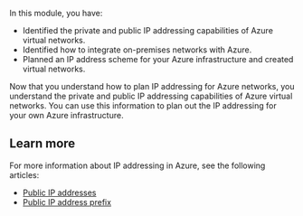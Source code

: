 In this module, you have:

- Identified the private and public IP addressing capabilities of Azure virtual networks.
- Identified how to integrate on-premises networks with Azure.
- Planned an IP address scheme for your Azure infrastructure and created virtual networks.

Now that you understand how to plan IP addressing for Azure networks, you understand the private and public IP addressing capabilities of Azure virtual networks. You can use this information to plan out the IP addressing for your own Azure infrastructure.

## Learn more

For more information about IP addressing in Azure, see the following articles:

- [Public IP addresses](/azure/virtual-network/ip-services/public-ip-addresses)
- [Public IP address prefix](/azure/virtual-network/public-ip-address-prefix)